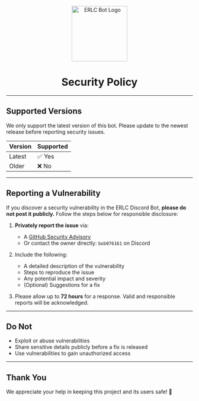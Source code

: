 <p align="center">
  <img src="https://media.discordapp.net/attachments/1353062441398964414/1389659737221759096/thumbnail_Outlook-jghv2af0.png?ex=68656cfb&is=68641b7b&hm=2ac03622bd313bcf781e1404f95c157d7a35e2c4cb802eaa66bbd8b256a09d68&=&format=webp&quality=lossless&width=625&height=625" width="150" height="150" alt="ERLC Bot Logo"/>
</p>

<h1 align="center">Security Policy</h1>

---

## Supported Versions

We only support the latest version of this bot. Please update to the newest release before reporting security issues.

| Version | Supported |
|---------|-----------|
| Latest  | ✅ Yes     |
| Older   | ❌ No      |

---

## Reporting a Vulnerability

If you discover a security vulnerability in the ERLC Discord Bot, **please do not post it publicly.** Follow the steps below for responsible disclosure:

1. **Privately report the issue** via:
   - A [GitHub Security Advisory](https://github.com/bot6798098-075634/ERLC-Bot/security/advisories/new)
   - Or contact the owner directly: `bob076161` on Discord

2. Include the following:
   - A detailed description of the vulnerability
   - Steps to reproduce the issue
   - Any potential impact and severity
   - (Optional) Suggestions for a fix

3. Please allow up to **72 hours** for a response. Valid and responsible reports will be acknowledged.

---

## Do Not

- Exploit or abuse vulnerabilities
- Share sensitive details publicly before a fix is released
- Use vulnerabilities to gain unauthorized access

---

## Thank You

We appreciate your help in keeping this project and its users safe! 🙏
